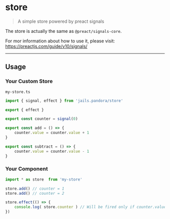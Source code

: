 # store

> A simple store powered by preact signals 

The store is actually the same as `@preact/signals-core`.

For mor information about how to use it, please visit: https://preactjs.com/guide/v10/signals/

---

## Usage

### Your Custom Store

`my-store.ts`

```ts
import { signal, effect } from 'jails.pandora/store'

export { effect }

export const counter = signal(0)

export const add = () => {
	counter.value = counter.value + 1
}

export const subtract = () => {
	counter.value = counter.value - 1
}

```

### Your Component

```ts
import * as store  from 'my-store'

store.add() // counter = 1
store.add() // counter = 2

store.effect(() => {
    console.log( store.counter ) // Will be fired only if counter.value changes
}) 

```